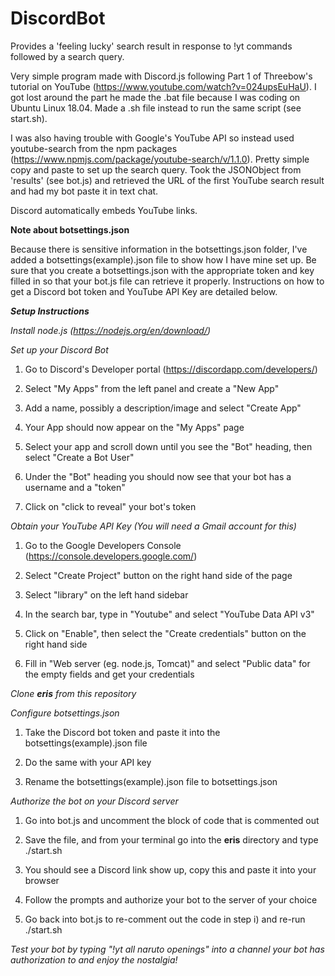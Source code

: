 # DiscordBot
Provides a 'feeling lucky' search result in response to !yt commands followed by a search query.

Very simple program made with Discord.js following Part 1 of Threebow's tutorial on YouTube (https://www.youtube.com/watch?v=024upsEuHaU). I got lost around the part he made the .bat file because I was coding on Ubuntu Linux 18.04. Made a .sh file instead to run the same script (see start.sh).

I was also having trouble with Google's YouTube API so instead used youtube-search from the npm packages (https://www.npmjs.com/package/youtube-search/v/1.1.0). Pretty simple copy and paste to set up the search query. Took the JSONObject from 'results' (see bot.js) and retrieved the URL of the first YouTube search result and had my bot paste it in text chat.

Discord automatically embeds YouTube links.

**Note about botsettings.json**

Because there is sensitive information in the botsettings.json folder, I've added a botsettings(example).json file to show how I have mine set up. Be sure that you create a botsettings.json with the appropriate token and key filled in so that your bot.js file can retrieve it properly. Instructions on how to get a Discord bot token and YouTube API Key are detailed below.

***Setup Instructions***

*Install node.js (https://nodejs.org/en/download/)*

*Set up your Discord Bot*

1. Go to Discord's Developer portal (https://discordapp.com/developers/)
    
2. Select "My Apps" from the left panel and create a "New App"
   
3. Add a name, possibly a description/image and select "Create App"
  
4. Your App should now appear on the "My Apps" page
   
5. Select your app and scroll down until you see the "Bot" heading, then select "Create  a Bot User"
    
6. Under the "Bot" heading you should now see that your bot has a username and a "token"
   
7. Click on "click to reveal" your bot's token

*Obtain your YouTube API Key (You will need a Gmail account for this)*

1. Go to the Google Developers Console (https://console.developers.google.com/)
    
2. Select "Create Project" button on the right hand side of the page
   
3. Select "library" on the left hand sidebar
  
4. In the search bar, type in "Youtube" and select "YouTube Data API v3"
   
5. Click on "Enable", then select the "Create credentials" button on the right hand side

6. Fill in "Web server (eg. node.js, Tomcat)" and select "Public data" for the empty fields and get your credentials

*Clone **eris** from this repository*

*Configure botsettings.json*

1. Take the Discord bot token and paste it into the botsettings(example).json file

2. Do the same with your API key
   
3. Rename the botsettings(example).json file to botsettings.json
  
*Authorize the bot on your Discord server*

1. Go into bot.js and uncomment the block of code that is commented out
    
2. Save the file, and from your terminal go into the **eris** directory and type ./start.sh
   
3. You should see a Discord link show up, copy this and paste it into your browser
  
4. Follow the prompts and authorize your bot to the server of your choice

5. Go back into bot.js to re-comment out the code in step i) and re-run ./start.sh
    
*Test your bot by typing "!yt all naruto openings" into a channel your bot has authorization to and enjoy the nostalgia!*
